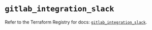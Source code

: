 # `gitlab_integration_slack`

Refer to the Terraform Registry for docs: [`gitlab_integration_slack`](https://registry.terraform.io/providers/gitlabhq/gitlab/17.4.0/docs/resources/integration_slack).

